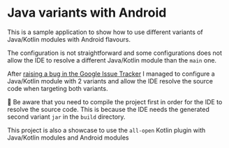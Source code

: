 # Java variants with Android

This is a sample application to show how to use different variants of Java/Kotlin modules with Android flavours.

The configuration is not straightforward and some configurations does not allow the IDE to resolve a different Java/Kotlin module than the `main` one.

After [raising a bug in the Google Issue Tracker](https://issuetracker.google.com/issues/268432140) I managed to configure a Java/Kotlin module with 2 variants and allow the IDE resolve the source code when targeting both variants.

🚨 Be aware that you need to compile the project first in order for the IDE to resolve the source code. This is because the IDE needs the generated second variant `jar` in the `build` directory.

This project is also a showcase to use the `all-open` Kotlin plugin with Java/Kotlin modules and Android modules
